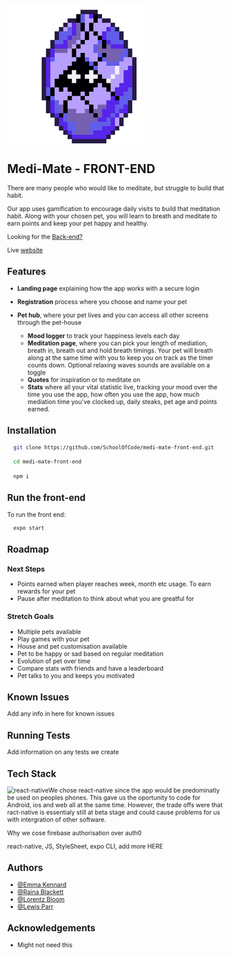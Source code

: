![Logo](./assets/Egg/EggHatch-12.png.png)
# Medi-Mate - FRONT-END

There are many people who would like to meditate, but struggle to build that habit.

Our app uses gamification to encourage daily visits to build that meditation habit. Along with your chosen pet, you will learn to breath and meditate to earn points and keep your pet happy and healthy.

Looking for the [Back-end?](https://github.com/SchoolOfCode/final-project_back-end-bootglampers)

Live [website](https://medi-mate.netlify.app/)


## Features
- **Landing page** explaining how the app works with a secure login

- **Registration** process where you choose and name your pet

- **Pet hub**, where your pet lives and you can access all other screens through the pet-house
  - **Mood logger** to track your happiness levels each day
  - **Meditation page**, where you can pick your length of mediation, breath in, breath out and hold breath timings. Your pet will breath along at the same time with you to keep you on track as the timer counts down. Optional relaxing waves sounds are available on a toggle
  - **Quotes** for inspiration or to meditate on
  - **Stats** where all your vital statistic live, tracking your mood over the time you use the app, how often you use the app, how much mediation time you've clocked up, daily steaks, pet age and points earned.

## Installation

```bash
  git clone https://github.com/SchoolOfCode/medi-mate-front-end.git
  
  cd medi-mate-front-end
  
  npm i

```

## Run the front-end
To run the front end:

```bash
  expo start
```

## Roadmap
### Next Steps
- Points earned when player reaches week, month etc usage. To earn rewards for your pet
- Pause after meditation to think about what you are greatful for

### Stretch Goals
- Multiple pets available
- Play games with your pet
- House and pet customisation available
- Pet to be happy or sad based on regular meditation
- Evolution of pet over time
- Compare stats with friends and have a leaderboard
- Pet talks to you and keeps you motivated


## Known Issues
Add any info in here for known issues


## Running Tests

Add information on any tests we create

## Tech Stack
![react-native]()We chose react-native since the app would be predominatly be used on peoples phones. This gave us the oportunity to code for Android, ios and web all at the same time. However, the trade offs were that ract-native is essentialy still at beta stage and could cause problems for us with intergration of other software.

Why we cose firebase authorisation over auth0

react-native, JS, StyleSheet, expo CLI, add more HERE


## Authors

- [@Emma Kennard](https://github.com/Elkennard)
- [@Raina Blackett](https://github.com/chocorainaaa)
- [@Lorentz Bloom](https://github.com/Lauro235)
- [@Lewis Parr](https://github.com/Le-w-is)



## Acknowledgements
 - Might not need this

